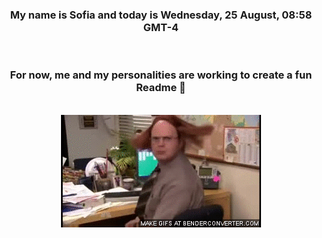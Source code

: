 


<div align="center">
<h3 >My name is Sofia and today is Wednesday, 25 August, 08:58 GMT-4</h3><br>
<h3 >For now, me and my personalities are working to create a fun Readme 👋
</h3><br>
<img src='img/dwight.gif' alt='working...'/>
</div>
